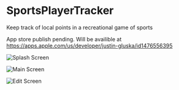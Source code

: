 # SportsPlayerTracker
 Keep track of local points in a recreational game of sports

App store publish pending. Will be availible at
https://apps.apple.com/us/developer/justin-gluska/id1476556395

![Splash Screen](https://i.imgur.com/qa3HekD.png)

![Main Screen](https://i.imgur.com/Z42jsZE.png)

![Edit Screen](https://i.imgur.com/thXSXvI.png)

